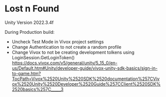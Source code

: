 # Lost n Found

Unity Version 2022.3.4f

During Production build:
- Uncheck Test Mode in Vivox project settings
- Change Authentication to not create a random profile
- Change Vivox to not be creating development tolkens using LoginSession.GetLoginToken()
 https://docs.vivox.com/v5/general/unity/5_15_0/en-us/Default.htm#Unity/developer-guide/vivox-unity-sdk-basics/sign-in-to-game.htm?TocPath=Vivox%2520Unity%2520SDK%2520documentation%257CVivox%2520Unity%2520Developer%2520Guide%257CClient%2520SDK%2520basics%257C_____3

 
